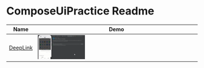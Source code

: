 # ComposeUiPractice Readme

| Name                                                                                                                                                                           | Demo                                                                                                                               |
|--------------------------------------------------------------------------------------------------------------------------------------------------------------------------------|------------------------------------------------------------------------------------------------------------------------------------|
| [DeepLink](https://github.com/Sabekur-reza17/ComposeUiPractice/blob/main/app/src/main/java/com/sabekur2017/composeuipractice/presentation/features/navigation/DeepLinkDemo.kt) | <img src="https://github.com/Sabekur-reza17/ComposeUiPractice/blob/main/demo/gif/Compose%20deeplink.gif" width="30%" height="50%"> |
